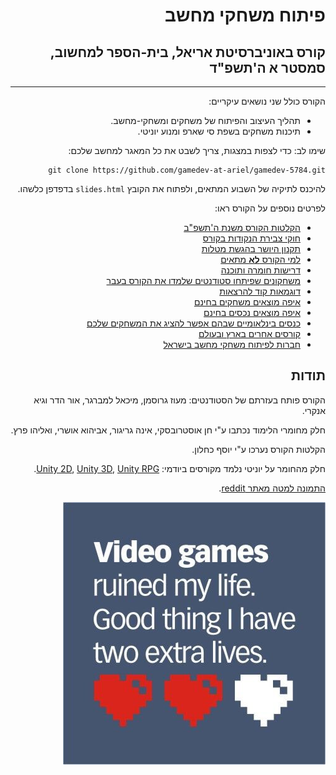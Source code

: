 <div dir='rtl' lang='he'>

#  פיתוח משחקי מחשב
## קורס באוניברסיטת אריאל, בית-הספר למחשוב, סמסטר א ה'תשפ"ד
----


הקורס כולל שני נושאים עיקריים:

* תהליך העיצוב והפיתוח של משחקים ומשחקי-מחשב.
* תיכנות משחקים בשפת סי שארפ ומנוע יוניטי. 

שימו לב: כדי לצפות במצגות, צריך לשבט את כל המאגר למחשב שלכם:

    git clone https://github.com/gamedev-at-ariel/gamedev-5784.git

להיכנס לתיקיה של השבוע המתאים, 
ולפתוח את הקובץ
`slides.html`
בדפדפן כלשהו.


לפרטים נוספים על הקורס ראו:
* [הקלטות הקורס משנת ה'תשפ"ב](https://www.youtube.com/playlist?list=PLM9fKcsATjxjqsyIcU4IRWuo-w4rQf_Pb)
* [חוקי צבירת הנקודות בקורס](grade-rules.md)
* [תקנון היושר בהגשת מטלות](https://www.ariel.ac.il/wp/cs/wp-content/uploads/sites/88/2020/08/Guidelines-for-Academic-Integrity.pdf)
* [למי הקורס **לא** מתאים](disclaimer.md)
* [דרישות חומרה ותוכנה](hardware.md)
* [משחקונים שפיתחו סטודנטים שלמדו את הקורס בעבר](https://sites.google.com/view/gamedev-at-ariel)
* [דוגמאות קוד להרצאות](../../../)
* [איפה מוצאים משחקים בחינם](free-games.md)
* [איפה מוצאים נכסים בחינם](free-assets.md)
* [כנסים בינלאומיים שבהם אפשר להציג את המשחקים שלכם](conferences.md)
* [קורסים אחרים בארץ ובעולם](other-courses.md)
* [חברות לפיתוח משחקי מחשב בישראל](israeli-gamedev.md)


## תודות
הקורס פותח בעזרתם של הסטודנטים: מעוז גרוסמן, מיכאל למברגר, אור הדר וגיא אנקרי.

חלק מחומרי הלימוד נכתבו ע"י חן אוסטרובסקי, אינה גריגור, אביהוא אושרי, ואליהו פרץ.

הקלטות הקורס נערכו ע"י יוסף כחלון.

חלק מהחומר על יוניטי נלמד מקורסים ביודמי: [Unity 2D](https://www.udemy.com/course/unitycourse/learn/lecture/10248514),  [Unity 3D](https://www.udemy.com/course/unitycourse2/learn/lecture/8859276),  [Unity RPG](https://www.udemy.com/course/unityrpg/learn/lecture/14593312).

[התמונה למטה מאתר reddit](https://www.reddit.com/r/gaming/comments/84884e/video_games_ruined_my_life/).

![Video games ruined my life](01b-design-formal/video-games-ruined-my-lives.png)

</div>